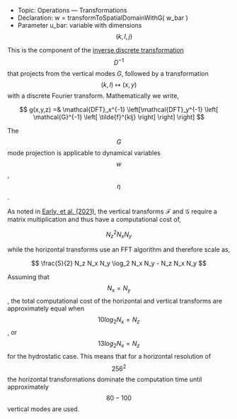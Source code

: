 - Topic: Operations — Transformations
- Declaration: w = transformToSpatialDomainWithG( w_bar )
- Parameter u_bar: variable with dimensions $$(k,l,j)$$

This is the component of the [inverse discrete transformation](/mathematical-introduction/transformations.html) $$D^{-1}$$ that projects from the vertical modes $G$, followed by a transformation $$ (k,l) \mapsto (x,y)$$ with a discrete Fourier transform. Mathematically we write,

$$
g(x,y,z) =&  \mathcal{DFT}_x^{-1} \left[\mathcal{DFT}_y^{-1} \left[ \mathcal{G}^{-1} \left[ \tilde{f}^{klj} \right] \right] \right] 
$$

The $$G$$ mode projection is applicable to dynamical variables $$w$$, $$\eta$$.

As noted in [Early, et al. (2021)](https://doi.org/10.1017/jfm.2020.995), the vertical transforms $\mathcal{F}$ and $\mathcal{G}$ require a matrix multiplication and thus have a computational cost of,

$$
N_z^2 N_x N_y
$$  

while the horizontal transforms use an FFT algorithm and therefore scale as,

$$
\frac{5}{2} N_z N_x N_y \log_2 N_x N_y - N_z N_x N_y
$$

Assuming that $$N_x = N_y$$, the total computational cost of the horizontal and vertical transforms are approximately equal when $$10 log_2 N_x = N_z$$ , or $$13 log_2 N_x = N_z$$ for the hydrostatic case. This means that for a horizontal resolution of $$256^2$$ the horizontal transformations dominate the computation time until approximately $$80-100$$ vertical modes are used.
